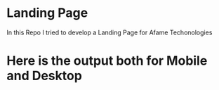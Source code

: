
# Landing Page

In this Repo I tried to develop a Landing Page for Afame Techonologies 

# Here is the output both for Mobile and Desktop 



